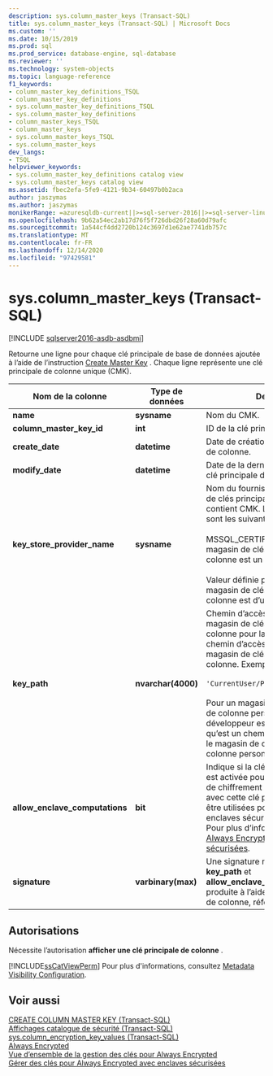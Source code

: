 ```yaml
---
description: sys.column_master_keys (Transact-SQL)
title: sys.column_master_keys (Transact-SQL) | Microsoft Docs
ms.custom: ''
ms.date: 10/15/2019
ms.prod: sql
ms.prod_service: database-engine, sql-database
ms.reviewer: ''
ms.technology: system-objects
ms.topic: language-reference
f1_keywords:
- column_master_key_definitions_TSQL
- column_master_key_definitions
- sys.column_master_key_definitions_TSQL
- sys.column_master_key_definitions
- column_master_keys_TSQL
- column_master_keys
- sys.column_master_keys_TSQL
- sys.column_master_keys
dev_langs:
- TSQL
helpviewer_keywords:
- sys.column_master_key_definitions catalog view
- sys.column_master_keys catalog view
ms.assetid: fbec2efa-5fe9-4121-9b34-60497b0b2aca
author: jaszymas
ms.author: jaszymas
monikerRange: =azuresqldb-current||>=sql-server-2016||>=sql-server-linux-2017||=azuresqldb-mi-current
ms.openlocfilehash: 9b62a54ec2ab17d76f5f726dbd26f28a60d79afc
ms.sourcegitcommit: 1a544cf4dd2720b124c3697d1e62ae7741db757c
ms.translationtype: MT
ms.contentlocale: fr-FR
ms.lasthandoff: 12/14/2020
ms.locfileid: "97429581"
---
```

# <a name="syscolumn_master_keys-transact-sql"></a>sys.column_master_keys (Transact-SQL)

[!INCLUDE [sqlserver2016-asdb-asdbmi](../../includes/applies-to-version/sqlserver2016-asdb-asdbmi.md)]

  Retourne une ligne pour chaque clé principale de base de données ajoutée à l’aide de l’instruction [Create Master Key](../../t-sql/statements/create-column-master-key-transact-sql.md) . Chaque ligne représente une clé principale de colonne unique (CMK).  
    
|Nom de la colonne|Type de données|Description|  
|-----------------|---------------|-----------------|  
|**name**|**sysname**|Nom du CMK.|  
|**column_master_key_id**|**int**|ID de la clé principale de colonne.|  
|**create_date**|**datetime**|Date de création de la clé principale de colonne.|  
|**modify_date**|**datetime**|Date de la dernière modification de la clé principale de colonne.|  
|**key_store_provider_name**|**sysname**|Nom du fournisseur pour le magasin de clés principales de colonne qui contient CMK. Les valeurs autorisées sont les suivantes :<br /><br /> MSSQL_CERTIFICATE_STORE-si le magasin de clés principales de colonne est un magasin de certificats.<br /><br /> Valeur définie par l’utilisateur, si le magasin de clés principales de colonne est d’un type personnalisé.|  
|**key_path**|**nvarchar(4000)**|Chemin d’accès spécifique au magasin de clés principales de colonne pour la clé. Le format du chemin d’accès dépend du type de magasin de clés principales de colonne. Exemple :<br /><br /> `'CurrentUser/Personal/'<thumbprint>`<br /><br /> Pour un magasin de clés principales de colonne personnalisé, le développeur est chargé de définir ce qu’est un chemin d’accès de clé pour le magasin de clés principales de colonne personnalisé.|  
|**allow_enclave_computations**|**bit**|Indique si la clé principale de colonne est activée pour l’enclave, (si les clés de chiffrement de colonne, chiffrées avec cette clé principale, peuvent être utilisées pour les calculs dans les enclaves sécurisées côté serveur). Pour plus d’informations, consultez [Always Encrypted avec enclaves sécurisées](../../relational-databases/security/encryption/always-encrypted-enclaves.md).|  
|**signature**|**varbinary(max)**|Une signature numérique de **key_path** et **allow_enclave_computations** produite à l’aide de la clé principale de colonne, référencée par **key_path**.|


  
## <a name="permissions"></a>Autorisations  
 Nécessite l’autorisation **afficher une clé principale de colonne** .  
  
 [!INCLUDE[ssCatViewPerm](../../includes/sscatviewperm-md.md)] Pour plus d'informations, consultez [Metadata Visibility Configuration](../../relational-databases/security/metadata-visibility-configuration.md).  
  
## <a name="see-also"></a>Voir aussi  
 [CREATE COLUMN MASTER KEY &#40;Transact-SQL&#41;](../../t-sql/statements/create-column-master-key-transact-sql.md)   
 [Affichages catalogue de sécurité &#40;Transact-SQL&#41;](../../relational-databases/system-catalog-views/security-catalog-views-transact-sql.md)   
 [sys.column_encryption_key_values &#40;Transact-SQL&#41;](../../relational-databases/system-catalog-views/sys-column-encryption-key-values-transact-sql.md)  
 [Always Encrypted](../../relational-databases/security/encryption/always-encrypted-database-engine.md)   
 [Vue d’ensemble de la gestion des clés pour Always Encrypted](../../relational-databases/security/encryption/overview-of-key-management-for-always-encrypted.md)   
 [Gérer des clés pour Always Encrypted avec enclaves sécurisées](../../relational-databases/security/encryption/always-encrypted-enclaves-manage-keys.md)   
 
  
  
